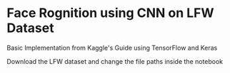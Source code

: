 # Face Rognition using CNN on LFW Dataset
 Basic Implementation from Kaggle's Guide using TensorFlow and Keras 
 
 Download the LFW dataset and change the file paths inside the notebook
